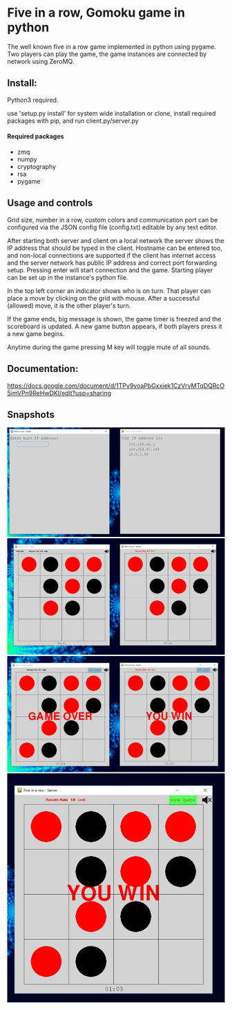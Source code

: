 # Five in a row, Gomoku game in python

The well known five in a row game implemented in python using pygame. Two players can play the game, the game instances are connected by network using ZeroMQ.

## Install:

Python3 required.

use 'setup.py install' for system wide installation or clone, install required packages with pip, and run client.py/server.py

#### Required packages

* zmq
* numpy
* cryptography
* rsa
* pygame

## Usage and controls

Grid size, number in a row, custom colors and communication port can be configured via the JSON config file (config.txt) editable by any text editor.

After starting both server and client on a local network the server shows the IP address that should be typed in the client.
Hostname can be entered too, and non-local connections are supported if the client has internet access and the server network has public IP address and correct port forwarding setup.
Pressing enter will start connection and the game. Starting player can be set up in the instance's python file.

In the top left corner an indicator shows who is on turn. That player can place a move by clicking on the grid with mouse. After a successful (allowed) move, it is the other player's turn.

If the game ends, big message is shown, the game timer is freezed and the scoreboard is updated. A new game button appears, if both players press it a new game begins.

Anytime during the game pressing M key will toggle mute of all sounds.

## Documentation:
https://docs.google.com/document/d/1TPv9voaPbGxxiek1CzVrvMTqDQRcO5imVPn9ReHwDKI/edit?usp=sharing

## Snapshots
![Alt text](docs/start.png?raw=true)
![Alt text](docs/game_black-s_turn.png?raw=true)
![Alt text](docs/game_black_was_stupid_red_wins.png?raw=true)
![Alt text](docs/requesting_a_new_game.png?raw=true)